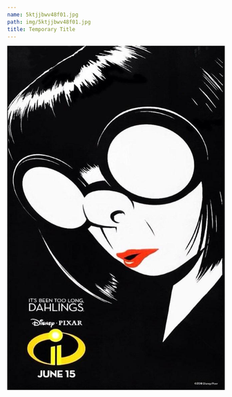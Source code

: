 ```yaml
---
name: 5ktjjbwv48f01.jpg
path: img/5ktjjbwv48f01.jpg
title: Temporary Title
---
```

<img src="5ktjjbwv48f01.jpg">
